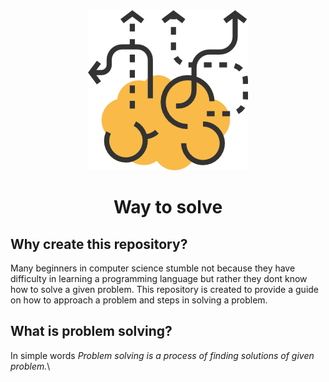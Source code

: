 <div align="center">
    <img src="_assets/brainstorm.png" alt="Image by freepik">
    <h1>Way to solve</h1>
</div>

## Why create this repository?
Many beginners in computer science stumble not because they have difficulty in learning a programming language but rather they dont know how to solve a given problem. This repository is created to provide a guide on how to approach a problem and steps in solving a problem.

## What is problem solving?
In simple words *Problem solving is a process of finding solutions of given problem.*\